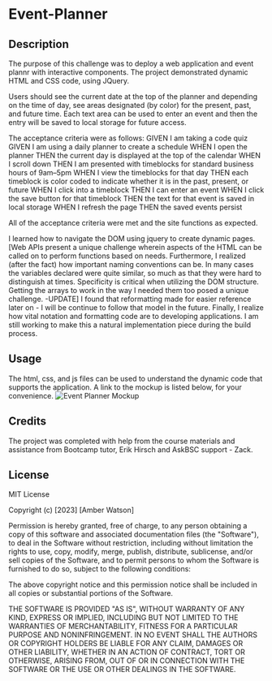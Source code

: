 # Event-Planner
## Description

The purpose of this challenge was to deploy a web application and event plannr with interactive components. The project demonstrated dynamic HTML and CSS code, using JQuery. 

Users should see the current date at the top of the planner and depending on the time of day, see areas designated (by color) for the present, past, and future time. Each text area can be used to enter an event and then the entry will be saved to local storage for future access. 

The acceptance criteria were as follows: 
GIVEN I am taking a code quiz
GIVEN I am using a daily planner to create a schedule
WHEN I open the planner
THEN the current day is displayed at the top of the calendar
WHEN I scroll down
THEN I am presented with timeblocks for standard business hours of 9am&ndash;5pm
WHEN I view the timeblocks for that day
THEN each timeblock is color coded to indicate whether it is in the past, present, or future
WHEN I click into a timeblock
THEN I can enter an event
WHEN I click the save button for that timeblock
THEN the text for that event is saved in local storage
WHEN I refresh the page
THEN the saved events persist

All of the acceptance criteria were met and the site functions as expected.

I learned how to navigate the DOM using jquery to create dynamic pages. [Web APIs present a unique challenge wherein aspects of the HTML can be called on to perform functions based on needs. Furthermore, I realized (after the fact) how important naming conventions can be. In many cases the variables declared were quite similar, so much as that they were hard to distinguish at times. Specificity is critical when utilizing the DOM structure. Getting the arrays to work in the way I needed them too posed a unique challenge. -UPDATE] I found that reformatting made for easier reference later on - I will be continue to follow that model in the future. Finally, I realize how vital notation and formatting code are to developing applications. I am still working to make this a natural implementation piece during the build process. 
## Usage

The html, css, and js files can be used to understand the dynamic code that supports the application. A link to the mockup is listed below, for your convenience. 
![Event Planner Mockup](./assets/images/Quiz%20Mockup.png)


## Credits

The project was completed with help from the course materials and assistance from Bootcamp tutor, Erik Hirsch and AskBSC support - Zack.

## License

MIT License

Copyright (c) [2023] [Amber Watson]

Permission is hereby granted, free of charge, to any person obtaining a copy
of this software and associated documentation files (the "Software"), to deal
in the Software without restriction, including without limitation the rights
to use, copy, modify, merge, publish, distribute, sublicense, and/or sell
copies of the Software, and to permit persons to whom the Software is
furnished to do so, subject to the following conditions:

The above copyright notice and this permission notice shall be included in all
copies or substantial portions of the Software.

THE SOFTWARE IS PROVIDED "AS IS", WITHOUT WARRANTY OF ANY KIND, EXPRESS OR
IMPLIED, INCLUDING BUT NOT LIMITED TO THE WARRANTIES OF MERCHANTABILITY,
FITNESS FOR A PARTICULAR PURPOSE AND NONINFRINGEMENT. IN NO EVENT SHALL THE
AUTHORS OR COPYRIGHT HOLDERS BE LIABLE FOR ANY CLAIM, DAMAGES OR OTHER
LIABILITY, WHETHER IN AN ACTION OF CONTRACT, TORT OR OTHERWISE, ARISING FROM,
OUT OF OR IN CONNECTION WITH THE SOFTWARE OR THE USE OR OTHER DEALINGS IN THE
SOFTWARE.